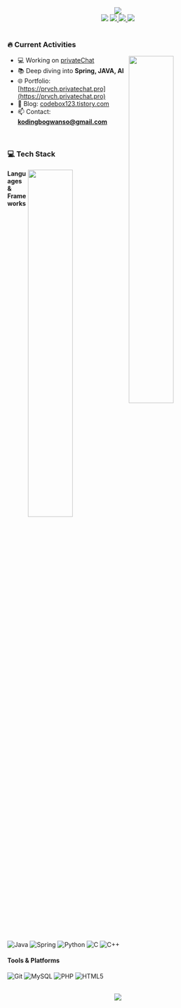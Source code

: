 <div align="center">
  <img src="https://capsule-render.vercel.app/api?type=waving&color=gradient&height=200&section=header&text=Welcome%20to%20June%20GitHub!&fontSize=50&animation=fadeIn&fontAlign=50&fontAlignY=35&desc=Coding%20calls%20for%20dopamine!&descSize=20&descAlign=50&descAlignY=50" />
</div>

<div align="center">
  <img src="https://readme-typing-svg.herokuapp.com/?lines=Always+learning+new+things;Backend+=+❤️;zzz...&font=Fira%20Code&center=true&width=380&height=45&color=f75c7e&vCenter=true&size=22">

  <a href="https://www.youtube.com/@%ec%bd%94%eb%94%a9%eb%b3%b4%ea%b4%80%ec%86%8c">
    <img src="https://img.shields.io/badge/YouTube-%23FF0000.svg?style=for-the-badge&logo=YouTube&logoColor=white">
  </a>
  <a href="mailto:kodingbogwanso@gmail.com">
    <img src="https://img.shields.io/badge/Gmail-D14836?style=for-the-badge&logo=gmail&logoColor=white">
  </a>
  <a href="https://codebox123.tistory.com">
    <img src="https://img.shields.io/badge/Tistory-000000?style=for-the-badge&logo=tistory&logoColor=white">
  </a>
</div>

<br>

### 🔥 Current Activities
<div>
  <img align="right" width="45%" src="https://github-readme-stats.vercel.app/api?username=hongjunpyo123&show_icons=true&theme=tokyonight&hide_border=true"/>
  
  - 💻 Working on [privateChat](https://github.com/hongjunpyo123/private-chat-sphere)
  - 📚 Deep diving into **Spring, JAVA, AI**
  - 🌐 Portfolio: [https://prvch.privatechat.pro](https://prvch.privatechat.pro)
  - 📝 Blog: [codebox123.tistory.com](https://codebox123.tistory.com)
  - 📫 Contact: **kodingbogwanso@gmail.com**
</div>

<br>

### 💻 Tech Stack 
<div>
  <img align="right" width="45%" src="https://github-readme-stats.vercel.app/api/top-langs/?username=hongjunpyo123&layout=compact&theme=tokyonight&hide_border=true"/>
  
  #### Languages & Frameworks
  ![Java](https://img.shields.io/badge/java-%23ED8B00.svg?style=flat-square&logo=openjdk&logoColor=white)
  ![Spring](https://img.shields.io/badge/spring-%236DB33F.svg?style=flat-square&logo=spring&logoColor=white)
  ![Python](https://img.shields.io/badge/python-3670A0?style=flat-square&logo=python&logoColor=ffdd54)
  ![C](https://img.shields.io/badge/c-%2300599C.svg?style=flat-square&logo=c&logoColor=white)
  ![C++](https://img.shields.io/badge/c++-%2300599C.svg?style=flat-square&logo=c%2B%2B&logoColor=white)
  
  #### Tools & Platforms
  ![Git](https://img.shields.io/badge/git-%23F05033.svg?style=flat-square&logo=git&logoColor=white)
  ![MySQL](https://img.shields.io/badge/mysql-%2300f.svg?style=flat-square&logo=mysql&logoColor=white)
  ![PHP](https://img.shields.io/badge/php-%23777BB4.svg?style=flat-square&logo=php&logoColor=white)
  ![HTML5](https://img.shields.io/badge/html5-%23E34F26.svg?style=flat-square&logo=html5&logoColor=white)
</div>

<br>

<div align="center">
  <img src="https://capsule-render.vercel.app/api?type=waving&color=gradient&height=100&section=footer" />
</div>
